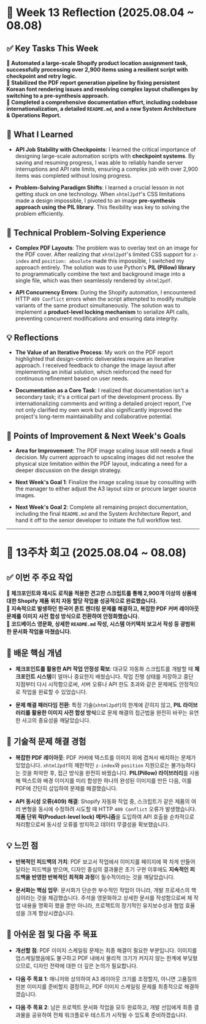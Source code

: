 # 📝 Week 13 Reflection (2025.08.04 ~ 08.08)

## ✅ Key Tasks This Week

**📌 Automated a large-scale Shopify product location assignment task, successfully processing over 2,900 items using a resilient script with checkpoint and retry logic.**   
**📌 Stabilized the PDF report generation pipeline by fixing persistent Korean font rendering issues and resolving complex layout challenges by switching to a pre-synthesis approach.**   
**📌 Completed a comprehensive documentation effort, including codebase internationalization, a detailed `README.md`, and a new System Architecture & Operations Report.**  

## 🧠 What I Learned

-   **API Job Stability with Checkpoints**: I learned the critical importance of designing large-scale automation scripts with **checkpoint systems**. By saving and resuming progress, I was able to reliably handle server interruptions and API rate limits, ensuring a complex job with over 2,900 items was completed without losing progress.
    
-   **Problem-Solving Paradigm Shifts**: I learned a crucial lesson in not getting stuck on one technology. When `xhtml2pdf`'s CSS limitations made a design impossible, I pivoted to an image **pre-synthesis approach using the PIL library**. This flexibility was key to solving the problem efficiently.
    

## 🔧 Technical Problem-Solving Experience

-   **Complex PDF Layouts**: The problem was to overlay text on an image for the PDF cover. After realizing that `xhtml2pdf`'s limited CSS support for `z-index` and `position: absolute` made this impossible, I switched my approach entirely. The solution was to use Python's **PIL (Pillow) library** to programmatically combine the text and background image into a single file, which was then seamlessly rendered by `xhtml2pdf`.
    
-   **API Concurrency Errors**: During the Shopify automation, I encountered HTTP `409 Conflict` errors when the script attempted to modify multiple variants of the same product simultaneously. The solution was to implement a **product-level locking mechanism** to serialize API calls, preventing concurrent modifications and ensuring data integrity.
    

## 💡 Reflections

-   **The Value of an Iterative Process**: My work on the PDF report highlighted that design-centric deliverables require an iterative approach. I received feedback to change the image layout after implementing an initial solution, which reinforced the need for continuous refinement based on user needs.
    
-   **Documentation as a Core Task**: I realized that documentation isn't a secondary task; it's a critical part of the development process. By internationalizing comments and writing a detailed project report, I've not only clarified my own work but also significantly improved the project's long-term maintainability and collaborative potential.
    

## 🌱 Points of Improvement & Next Week's Goals

-   **Area for Improvement**: The PDF image scaling issue still needs a final decision. My current approach to upscaling images did not resolve the physical size limitation within the PDF layout, indicating a need for a deeper discussion on the design strategy.
    
-   **Next Week's Goal 1**: Finalize the image scaling issue by consulting with the manager to either adjust the A3 layout size or procure larger source images.
    
-   **Next Week's Goal 2**: Complete all remaining project documentation, including the final `README.md` and the System Architecture Report, and hand it off to the senior developer to initiate the full workflow test.

----------

# 📝 13주차 회고 (2025.08.04 ~ 08.08)

## ✅ 이번 주 주요 작업

**📌 체크포인트와 재시도 로직을 적용한 견고한 스크립트를 통해 2,900개 이상의 상품에 대한 Shopify 제품 위치 자동 할당 작업을 성공적으로 완료했습니다.**   
**📌 지속적으로 발생하던 한국어 폰트 렌더링 문제를 해결하고, 복잡한 PDF 커버 레이아웃 문제를 이미지 사전 합성 방식으로 전환하여 안정화했습니다.**   
**📌 코드베이스 영문화, 상세한 `README.md` 작성, 시스템 아키텍처 보고서 작성 등 광범위한 문서화 작업을 마쳤습니다.**  

## 🧠 배운 핵심 개념

-   **체크포인트를 활용한 API 작업 안정성 확보**: 대규모 자동화 스크립트를 개발할 때 **체크포인트 시스템**이 얼마나 중요한지 배웠습니다. 작업 진행 상태를 저장하고 중단 지점부터 다시 시작함으로써, 서버 오류나 API 한도 초과와 같은 문제에도 안정적으로 작업을 완료할 수 있었습니다.
    
-   **문제 해결 패러다임 전환**: 특정 기술(`xhtml2pdf`)의 한계에 갇히지 않고, **PIL 라이브러리를 활용한 이미지 사전 합성 방식**으로 문제 해결의 접근법을 완전히 바꾸는 유연한 사고의 중요성을 깨달았습니다.
    

## 🔧 기술적 문제 해결 경험

-   **복잡한 PDF 레이아웃**: PDF 커버에 텍스트를 이미지 위에 겹쳐서 배치하는 문제가 있었습니다. `xhtml2pdf`의 제한적인 `z-index`와 `position` 지원으로는 불가능하다는 것을 파악한 후, 접근 방식을 완전히 바꿨습니다. **PIL(Pillow) 라이브러리**를 사용해 텍스트와 배경 이미지를 미리 합성한 하나의 완성된 이미지를 만든 다음, 이를 PDF에 간단히 삽입하여 문제를 해결했습니다.
    
-   **API 동시성 오류(409) 해결**: Shopify 자동화 작업 중, 스크립트가 같은 제품의 여러 변형을 동시에 수정하려 시도할 때 HTTP `409 Conflict` 오류가 발생했습니다. **제품 단위 락(Product-level lock) 메커니즘**을 도입하여 API 호출을 순차적으로 처리함으로써 동시성 오류를 방지하고 데이터 무결성을 확보했습니다.
    

## 💡 느낀 점

-   **반복적인 피드백의 가치**: PDF 보고서 작업에서 이미지를 페이지에 꽉 차게 만들어달라는 피드백을 받으며, 디자인 중심의 결과물은 초기 구현 이후에도 **지속적인 피드백을 반영한 반복적인 최적화 과정**이 필수적이라는 것을 깨달았습니다.
    
-   **문서화는 핵심 업무**: 문서화가 단순한 부수적인 작업이 아니라, 개발 프로세스의 핵심이라는 것을 체감했습니다. 주석을 영문화하고 상세한 문서를 작성함으로써 제 작업 내용을 명확히 했을 뿐만 아니라, 프로젝트의 장기적인 유지보수성과 협업 효율성을 크게 향상시켰습니다.
    

## 🌱 아쉬운 점 및 다음 주 목표

-   **개선할 점**: PDF 이미지 스케일링 문제는 최종 해결이 필요한 부분입니다. 이미지를 업스케일했음에도 불구하고 PDF 내에서 물리적 크기가 커지지 않는 한계에 부딪혔으므로, 디자인 전략에 대한 더 깊은 논의가 필요합니다.
    
-   **다음 주 목표 1**: 매니저와 상의하여 A3 레이아웃 크기를 조정할지, 아니면 고품질의 원본 이미지를 준비할지 결정하고, PDF 이미지 스케일링 문제를 최종적으로 해결하겠습니다.
    
-   **다음 주 목표 2**: 남은 프로젝트 문서화 작업을 모두 완료하고, 개발 선임에게 최종 결과물을 공유하여 전체 워크플로우 테스트가 시작될 수 있도록 준비하겠습니다.
